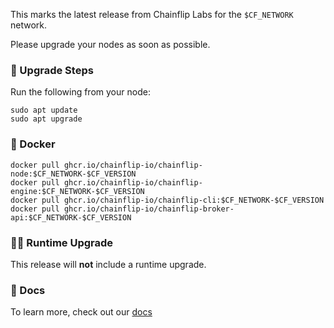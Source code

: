 This marks the latest release from Chainflip Labs for the `$CF_NETWORK` network. 

Please upgrade your nodes as soon as possible.

### 🔺 Upgrade Steps

Run the following from your node:

```shell
sudo apt update
sudo apt upgrade
```

### 🐳 Docker

```shell
docker pull ghcr.io/chainflip-io/chainflip-node:$CF_NETWORK-$CF_VERSION
docker pull ghcr.io/chainflip-io/chainflip-engine:$CF_NETWORK-$CF_VERSION
docker pull ghcr.io/chainflip-io/chainflip-cli:$CF_NETWORK-$CF_VERSION
docker pull ghcr.io/chainflip-io/chainflip-broker-api:$CF_NETWORK-$CF_VERSION
```

### 🏃‍♀️ Runtime Upgrade

This release will **not** include a runtime upgrade.

### 📜 Docs

To learn more, check out our [docs](https://docs.chainflip.io/$CF_NETWORK-validator-documentation/)